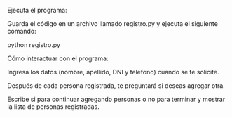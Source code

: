 Ejecuta el programa:

Guarda el código en un archivo llamado registro.py y ejecuta el siguiente comando:

python registro.py

Cómo interactuar con el programa:

Ingresa los datos (nombre, apellido, DNI y teléfono) cuando se te solicite.

Después de cada persona registrada, te preguntará si deseas agregar otra.

Escribe si para continuar agregando personas o no para terminar y mostrar la lista de personas registradas.

